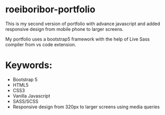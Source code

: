 # roeiboribor-portfolio
This is my second version of portfolio with advance javascript and added responsive design from mobile phone to larger screens.

My portfolio uses a bootstrap5 framework with the help of Live Sass compiler from vs code extension.

# Keywords:
- Bootstrap 5
- HTML5
- CSS3
- Vanilla Javascript
- SASS/SCSS
- Responsive design from 320px to larger screens using media queries
